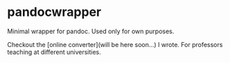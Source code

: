 # pandocwrapper
Minimal wrapper for pandoc. Used only for own purposes.

Checkout the [online converter](will be here soon...) I wrote. For professors teaching at different universities.